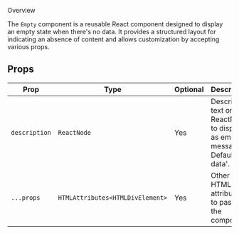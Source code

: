 Overview

The `Empty` component is a reusable React component designed to display an empty state when there's no data. It provides a structured layout for indicating an absence of content and allows customization by accepting various props.

## Props

| Prop          | Type                             | Optional | Description                                                                    |
| ------------- | -------------------------------- | -------- | ------------------------------------------------------------------------------ |
| `description` | `ReactNode`                      | Yes      | Description text or ReactNode to display as empty message. Default: 'No data'. |
| `...props`    | `HTMLAttributes<HTMLDivElement>` | Yes      | Other HTML attributes to pass to the component.                                |
